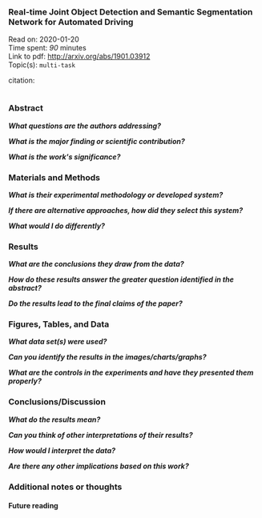 <!--
{"title": "Real-time Joint Object Detection and Semantic Segmentation Network for Automated Driving", "url": "http://arxiv.org/abs/1901.03912", "topics": "multi-task", "date": "2020-01-20", "estimated_minutes": "90"}
-->
### Real-time Joint Object Detection and Semantic Segmentation Network for Automated Driving

Read on: 2020-01-20  
Time spent: *90* minutes  
Link to pdf: http://arxiv.org/abs/1901.03912  
Topic(s): `multi-task`

citation:
```

```

### Abstract

__*What questions are the authors addressing?*__

__*What is the major finding or scientific contribution?*__

__*What is the work's significance?*__

### Materials and Methods

__*What is their experimental methodology or developed system?*__

__*If there are alternative approaches, how did they select this system?*__

__*What would I do differently?*__

### Results

__*What are the conclusions they draw from the data?*__

__*How do these results answer the greater question identified in the abstract?*__

__*Do the results lead to the final claims of the paper?*__

### Figures, Tables, and Data

__*What data set(s) were used?*__

__*Can you identify the results in the images/charts/graphs?*__

__*What are the controls in the experiments and have they presented them properly?*__

### Conclusions/Discussion

__*What do the results mean?*__

__*Can you think of other interpretations of their results?*__

__*How would I interpret the data?*__

__*Are there any other implications based on this work?*__

### Additional notes or thoughts

#### Future reading
